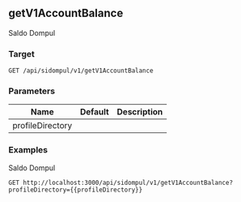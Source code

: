 ## getV1AccountBalance
Saldo Dompul

### Target
```
GET /api/sidompul/v1/getV1AccountBalance
```

### Parameters
Name | Default | Description
--- | --- | ---
profileDirectory||



### Examples
Saldo Dompul
```
GET http://localhost:3000/api/sidompul/v1/getV1AccountBalance?profileDirectory={{profileDirectory}}
```

